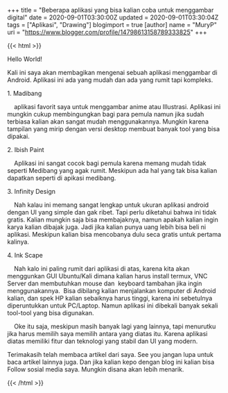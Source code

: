 +++
title = "Beberapa aplikasi yang bisa kalian coba untuk menggambar digital"
date = 2020-09-01T03:30:00Z
updated = 2020-09-01T03:30:04Z
tags = ["Aplikasi", "Drawing"]
blogimport = true 
[author]
	name = "MuryP"
	uri = "https://www.blogger.com/profile/14798613158789333825"
+++

 {{< html >}} 
<p>Hello World!</p><p>Kali ini saya akan membagikan mengenai sebuah aplikasi menggambar di Android. Aplikasi ini ada yang mudah dan ada yang rumit tapi kompleks.&nbsp;</p><p>1. Madibang</p><p><span>&nbsp; &nbsp; aplikasi favorit saya untuk menggambar anime atau Illustrasi. Aplikasi ini mungkin cukup membingungkan bagi para pemula namun jika sudah terbiasa kalian akan sangat mudah menggunakannya. Mungkin karena tampilan yang mirip dengan versi desktop membuat banyak tool yang bisa dipakai.</span><br /></p><p><span>2. Ibish Paint</span></p><p><span><span>&nbsp; &nbsp; Aplikasi ini sangat cocok bagi pemula karena memang mudah tidak seperti Medibang yang agak rumit. Meskipun ada hal yang tak bisa kalian dapatkan seperti di apikasi medibang.&nbsp;</span></span></p><p><span><span>3. Infinity Design</span></span></p><p><span><span><span>&nbsp; &nbsp; Nah kalau ini memang sangat lengkap untuk ukuran aplikasi android dengan UI yang simple dan gak ribet. Tapi perlu diketahui bahwa ini tidak gratis. Kalian mungkin saja bisa membajaknya, namun apakah kalian ingin karya kalian dibajak juga. Jadi jika kalian punya uang lebih bisa beli ni aplikasi. Meskipun kalian bisa mencobanya dulu seca gratis untuk pertama kalinya.</span><br /></span></span></p><p><span><span><span>4. Ink Scape</span></span></span></p><p><span><span><span><span>&nbsp; &nbsp; Nah kalo ini paling rumit dari aplikasi di atas, karena kita akan menggunkan GUI Ubuntu/Kali dimana kalian harus install termux, VNC Server dan membutuhkan mouse dan&nbsp; keyboard tambahan jika ingin menggunakannya.&nbsp; Bisa dibilang kalian menjalankan komputer di Android kalian, dan spek HP kalian sebaiknya harus tinggi, karena ini sebetulnya diperuntukkan untuk PC/Laptop. Namun aplikasi ini dibekali banyak sekali tool-tool yang bisa digunakan.</span><br /></span></span></span></p><p><span><span><span><span><span>&nbsp;&nbsp; &nbsp;</span>Oke itu saja, meskipun masih banyak lagi yang lainnya, tapi menurutku jika harus memilih saya memilih antara yang diatas itu. Karena aplikasi diatas memiliki fitur dan teknologi yang stabil dan UI yang modern.</span></span></span></span></p><p><span><span><span><span>Terimakasih telah membaca artikel dari saya. See you jangan lupa untuk baca artikel lainnya juga. Dan jika kalian kepo dengan blog ini kalian bisa Follow sosial media saya. Mungkin disana akan lebih menarik.</span></span></span></span></p>
{{< /html >}}
